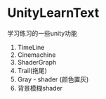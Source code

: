 # UnityLearnText
学习练习的一些unity功能

1. TimeLine
2. Cinemachine
3. ShaderGraph
4. Trail(拖尾)
5. Gray - shader (颜色置灰)
6. 背景模糊shader 
